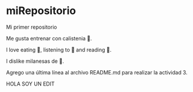 # miRepositorio

Mi primer repositorio

Me gusta entrenar con calistenia 💪.

I love eating 🍨, listening to 🎵 and reading 📖.

I dislike milanesas de 🍆.

Agrego una última línea al archivo README.md para realizar la actividad 3.

HOLA SOY UN EDIT
